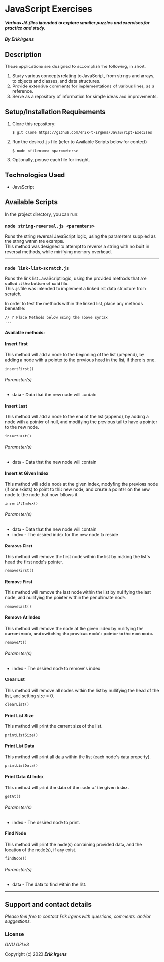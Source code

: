 # JavaScript Exercises

#### _Various JS files intended to explore smaller puzzles and exercises for practice and study._

#### _By **Erik Irgens**_

## Description

These applications are designed to accomplish the following, in short: 
1. Study various concepts relating to JavaScript, from strings and arrays, to objects and classes, and data structures. 
2. Provide extensive comments for implementations of various lines, as a reference.
3. Serve as a repository of information for simple ideas and improvements.



## Setup/Installation Requirements

1. Clone this repository:
    ```
    $ git clone https://github.com/erik-t-irgens/JavaScript-Execises
    ```
2. Run the desired .js file (refer to Available Scripts below for context)
    ```
    $ node <filename> <parameters>
    ```

3. Optionally, peruse each file for insight.


## Technologies Used
* JavaScript

## Available Scripts

In the project directory, you can run:

### `node string-reversal.js <paramters>`

Runs the string reversal JavaScript logic, using the parameters supplied as the string within the example.<br />
This method was designed to attempt to reverse a string with no built in reversal methods, while minifying memory overhead.

---

### `node link-list-scratch.js`

Runs the link list JavaScript logic, using the provided methods that are called at the bottom of said file. <br />
This .js file was intended to implement a linked list data structure from scratch.<br />

In order to test the methods within the linked list, place any methods beneathe:
```
// ? Place Methods below using the above syntax
...
```

#### Available methods:

#### Insert First
This method will add a node to the beginning of the list (prepend), by adding a node with a pointer to the previous head in the list, if there is one.

`insertFirst()`
###### Parameter(s)
* data - Data that the new node will contain

#### Insert Last
This method will add a node to the end of the list (append), by adding a node with a pointer of null, and modifying the previous tail to have a pointer to the new node.

`insertLast()`
###### Parameter(s)
* data - Data that the new node will contain

#### Insert At Given Index
This method will add a node at the given index, modyfing the previous node (if one exists) to point to this new node, and create a pointer on the new node to the node that now follows it.

`insertAtIndex()`
###### Parameter(s)
* data - Data that the new node will contain
* index - The desired index for the new node to reside

#### Remove First
This method will remove the first node within the list by making the list's head the first node's pointer.

`removeFirst()`

#### Remove First
This method will remove the last node within the list by nullifying the last node, and nullifying the pointer within the penultimate node.

`removeLast()`

#### Remove At Index
This method will remove the node at the given index by nullifying the current node, and switching the previous node's pointer to the next node.

`removeAt()`
###### Parameter(s)
* index - The desired node to remove's index

#### Clear List
This method will remove all nodes within the list by nullifying the head of the list, and setting size = 0.

`clearList()`


#### Print List Size
This method will print the current size of the list.

`printListSize()`

#### Print List Data
This method will print all data within the list (each node's data property).

`printListData()`

#### Print Data At Index
This method will print the data of the node of the given index.

`getAt()`
###### Parameter(s)
* index - The desired node to print.


#### Find Node
This method will print the node(s) containing provided data, and the location of the node(s), if any exist.

`findNode()`
###### Parameter(s)
* data - The data to find within the list.


---


## Support and contact details

_Please feel free to contact Erik Irgens with questions, comments, and/or suggestions._

### License

*GNU GPLv3*

Copyright (c) 2020 **_Erik Irgens_**
